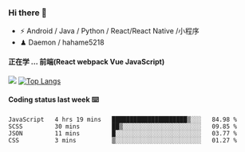 ### Hi there 👋

- ⚡  Android / Java / Python / React/React Native /小程序
- ♟  Daemon / hahame5218 

#### 正在学 ... 前端(React webpack Vue JavaScript)   


![](https://github-readme-stats.vercel.app/api?username=Daemon1993)  [![Top Langs](https://github-readme-stats.vercel.app/api/top-langs/?username=Daemon1993)](https://github.com/anuraghazra/github-readme-stats) 



#### Coding status last week ⌨️

<!--START_SECTION:waka-->
```text
JavaScript   4 hrs 19 mins   █████████████████████▒░░░   84.98 % 
SCSS         30 mins         ██▒░░░░░░░░░░░░░░░░░░░░░░   09.85 % 
JSON         11 mins         █░░░░░░░░░░░░░░░░░░░░░░░░   03.77 % 
CSS          3 mins          ▒░░░░░░░░░░░░░░░░░░░░░░░░   01.27 % 
```
<!--END_SECTION:waka-->




